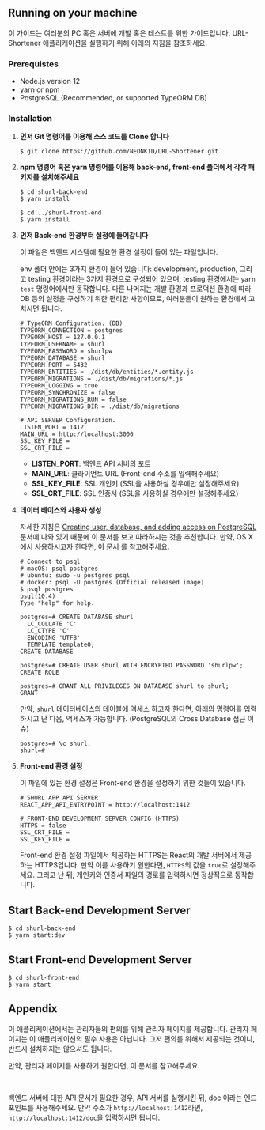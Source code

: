 ## Running on your machine

이 가이드는 여러분의 PC 혹은 서버에 개발 혹은 테스트를 위한 가이드입니다. URL-Shortener 애플리케이션을 실행하기 위해 아래의 지침을 참조하세요.



### Prerequistes

* Node.js version 12
* yarn or npm
* PostgreSQL (Recommended, or supported TypeORM DB)



### Installation

1. **먼저 Git 명령어를 이용해 소스 코드를 Clone 합니다**

   ```
   $ git clone https://github.com/NEONKID/URL-Shortener.git
   ```

2. **npm 명령어 혹은 yarn 명령어를 이용해 back-end, front-end 폴더에서 각각 패키지를 설치해주세요**

   ```
   $ cd shurl-back-end
   $ yarn install
   
   $ cd ../shurl-front-end
   $ yarn install
   ```

3. **먼저 Back-end 환경부터 설정에 들어갑니다**

   이 파일은 백엔드 시스템에 필요한 환경 설정이 들어 있는 파일입니다.

   env 폴더 안에는 3가지 환경이 들어 있습니다: development, production, 그리고 testing 환경이라는 3가지 환경으로 구성되어 있으며, testing 환경에서는 ```yarn test``` 명령어에서만 동작합니다. 다른 나머지는 개발 환경과 프로덕션 환경에 따라 DB 등의 설정을 구성하기 위한 편리한 사항이므로, 여러분들이 원하는 환경에서 고치시면 됩니다.

   ```
   # TypeORM Configuration. (DB)
   TYPEORM_CONNECTION = postgres
   TYPEORM_HOST = 127.0.0.1
   TYPEORM_USERNAME = shurl
   TYPEORM_PASSWORD = shurlpw
   TYPEORM_DATABASE = shurl
   TYPEORM_PORT = 5432
   TYPEORM_ENTITIES = ./dist/db/entities/*.entity.js
   TYPEORM_MIGRATIONS = ./dist/db/migrations/*.js
   TYPEORM_LOGGING = true
   TYPEORM_SYNCHRONIZE = false
   TYPEORM_MIGRATIONS_RUN = false
   TYPEORM_MIGRATIONS_DIR = ./dist/db/migrations
   
   # API SERVER Configuration.
   LISTEN_PORT = 1412
   MAIN_URL = http://localhost:3000
   SSL_KEY_FILE =
   SSL_CRT_FILE =
   ```

   * **LISTEN_PORT**: 백엔드 API 서버의 포트
   * **MAIN_URL**: 클라이언트 URL (Front-end 주소를 입력해주세요)
   * **SSL_KEY_FILE**: SSL 개인키 (SSL을 사용하실 경우에만 설정해주세요)
   * **SSL_CRT_FILE**: SSL 인증서 (SSL을 사용하실 경우에만 설정해주세요)

4. **데이터 베이스와 사용자 생성**

   자세한 지침은 [Creating user, database, and adding access on PostgreSQL](https://medium.com/coding-blocks/creating-user-database-and-adding-access-on-postgresql-8bfcd2f4a91e) 문서에 나와 있기 때문에 이 문서를 보고 따라하시는 것을 추천합니다. 만약, OS X에서 사용하시고자 한다면,  이 [문서](https://www.codementor.io/engineerapart/getting-started-with-postgresql-on-mac-osx-are8jcopb) 를 참고해주세요.

   ```
   # Connect to psql
   # macOS: psql postgres
   # ubuntu: sudo -u postgres psql
   # docker: psql -U postgres (Official released image)
   $ psql postgres
   psql(10.4)
   Type "help" for help.
   
   postgres=# CREATE DATABASE shurl
     LC_COLLATE 'C'
     LC_CTYPE 'C'
     ENCODING 'UTF8'
     TEMPLATE template0;
   CREATE DATABASE
   
   postgres=# CREATE USER shurl WITH ENCRYPTED PASSWORD 'shurlpw';
   CREATE ROLE
   
   postgres=# GRANT ALL PRIVILEGES ON DATABASE shurl to shurl;
   GRANT
   ```

   만약, ```shurl``` 데이터베이스의 테이블에 액세스 하고자 한다면, 아래의 명령어를 입력하시고 난 다음, 액세스가 가능합니다. (PostgreSQL의 Cross Database 접근 이슈)

   ```
   postgres=# \c shurl;
   shurl=#
   ```

5. **Front-end 환경 설정**

   이 파일에 있는 환경 설정은 Front-end 환경을 설정하기 위한 것들이 있습니다.

   ```
   # SHURL APP API SERVER
   REACT_APP_API_ENTRYPOINT = http://localhost:1412
   
   # FRONT-END DEVELOPMENT SERVER CONFIG (HTTPS)
   HTTPS = false
   SSL_CRT_FILE =
   SSL_KEY_FILE =
   ```

   Front-end 환경 설정 파일에서 제공하는 HTTPS는 React의 개발 서버에서 제공하는 HTTPS입니다. 만약 이를 사용하기 원한다면, ```HTTPS```의 값을 ```true```로 설정해주세요. 그러고 난 뒤, 개인키와 인증서 파일의 경로를 입력하시면 정상적으로 동작합니다.



## Start Back-end Development Server

```
$ cd shurl-back-end
$ yarn start:dev
```



## Start Front-end Development Server

```
$ cd shurl-front-end
$ yarn start
```



## Appendix

이 애플리케이션에서는 관리자들의 편의를 위해 관리자 페이지를 제공합니다. 관리자 페이지는 이 애플리케이션의 필수 사용은 아닙니다. 그저 편의를 위해서 제공되는 것이니, 반드시 설치하지는 않으셔도 됩니다.

만약, 관리자 페이지를 사용하기 원한다면, 이 문서를 참고해주세요.

<br />

백엔드 서버에 대한 API 문서가 필요한 경우, API 서버를 실행시킨 뒤, doc 이라는 엔드포인트를 사용해주세요. 만약 주소가 ```http://localhost:1412```라면, ```http://localhost:1412/doc```을 입력하시면 됩니다.